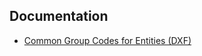 
## Documentation

- [Common Group Codes for Entities (DXF)](https://help.autodesk.com/view/OARX/2024/ENU/?guid=GUID-3610039E-27D1-4E23-B6D3-7E60B22BB5BD)